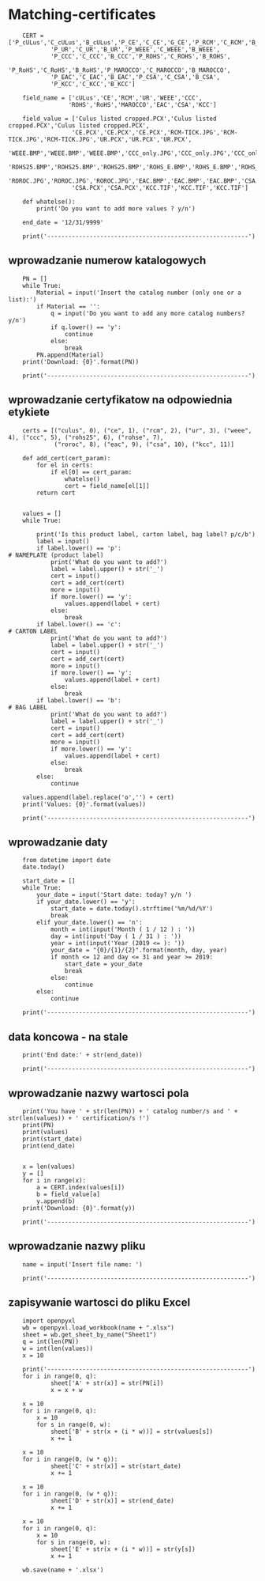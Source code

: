 # Matching-certificates
        CERT = ['P_cULus','C_cULus','B_cULus','P_CE','C_CE','G_CE','P_RCM','C_RCM','B_RCM',
                'P_UR','C_UR','B_UR','P_WEEE','C_WEEE','B_WEEE',
                'P_CCC','C_CCC','B_CCC','P_ROHS','C_ROHS','B_ROHS',
                'P_RoHS','C_RoHS','B_RoHS','P_MAROCCO','C_MAROCCO','B_MAROCCO',
                'P_EAC','C_EAC','B_EAC','P_CSA','C_CSA','B_CSA',
                'P_KCC','C_KCC','B_KCC']

        field_name = ['cULus','CE','RCM','UR','WEEE','CCC',
                     'ROHS','RoHS','MAROCCO','EAC','CSA','KCC']

        field_value = ['Culus listed cropped.PCX','Culus listed cropped.PCX','Culus listed cropped.PCX',
                      'CE.PCX','CE.PCX','CE.PCX','RCM-TICK.JPG','RCM-TICK.JPG','RCM-TICK.JPG','UR.PCX','UR.PCX','UR.PCX',
                      'WEEE.BMP','WEEE.BMP','WEEE.BMP','CCC_only.JPG','CCC_only.JPG','CCC_only.JPG',
                      'ROHS25.BMP','ROHS25.BMP','ROHS25.BMP','ROHS_E.BMP','ROHS_E.BMP','ROHS_E.BMP',
                      'ROROC.JPG','ROROC.JPG','ROROC.JPG','EAC.BMP','EAC.BMP','EAC.BMP','CSA.PCX',
                      'CSA.PCX','CSA.PCX','KCC.TIF','KCC.TIF','KCC.TIF']

        def whatelse():
            print('Do you want to add more values ? y/n')

        end_date = '12/31/9999'

        print('---------------------------------------------------------')
## wprowadzanie numerow katalogowych
        PN = []
        while True:
            Material = input('Insert the catalog number (only one or a list):')
            if Material == '':
                q = input('Do you want to add any more catalog numbers? y/n')
                if q.lower() == 'y':
                    continue
                else:
                    break
            PN.append(Material)
        print('Download: {0}'.format(PN))

        print('---------------------------------------------------------')
## wprowadzanie certyfikatow na odpowiednia etykiete
        certs = [("culus", 0), ("ce", 1), ("rcm", 2), ("ur", 3), ("weee", 4), ("ccc", 5), ("rohs25", 6), ("rohse", 7),
                 ("roroc", 8), ("eac", 9), ("csa", 10), ("kcc", 11)]

        def add_cert(cert_param):
            for el in certs:
                if el[0] == cert_param:
                    whatelse()
                    cert = field_name[el[1]]
            return cert


        values = []
        while True:

            print('Is this product label, carton label, bag label? p/c/b')
            label = input()
            if label.lower() == 'p':                                                                # NAMEPLATE (product label)
                print('What do you want to add?')
                label = label.upper() + str('_')
                cert = input()
                cert = add_cert(cert)
                more = input()
                if more.lower() == 'y':
                    values.append(label + cert)
                else:
                    break
            if label.lower() == 'c':                                                                # CARTON LABEL
                print('What do you want to add?')
                label = label.upper() + str('_')
                cert = input()
                cert = add_cert(cert)
                more = input()
                if more.lower() == 'y':
                    values.append(label + cert)
                else:
                    break
            if label.lower() == 'b':                                                                # BAG LABEL
                print('What do you want to add?')
                label = label.upper() + str('_')
                cert = input()
                cert = add_cert(cert)
                more = input()
                if more.lower() == 'y':
                    values.append(label + cert)
                else:
                    break
            else:
                continue

        values.append(label.replace('o','') + cert)
        print('Values: {0}'.format(values))

        print('---------------------------------------------------------')
## wprowadzanie daty

        from datetime import date
        date.today()

        start_date = []
        while True:
            your_date = input('Start date: today? y/n ')
            if your_date.lower() == 'y':
                start_date = date.today().strftime('%m/%d/%Y')
                break
            elif your_date.lower() == 'n':
                month = int(input('Month ( 1 / 12 ) : '))
                day = int(input('Day ( 1 / 31 ) : '))
                year = int(input('Year (2019 <= ): '))
                your_date = "{0}/{1}/{2}".format(month, day, year)
                if month <= 12 and day <= 31 and year >= 2019:
                    start_date = your_date
                    break
                else:
                    continue
            else:
                continue

        print('---------------------------------------------------------')
## data koncowa - na stale
        print('End date:' + str(end_date))

        print('---------------------------------------------------------')
## wprowadzanie nazwy wartosci pola
        print('You have ' + str(len(PN)) + ' catalog number/s and ' + str(len(values)) + ' certification/s !')
        print(PN)
        print(values)
        print(start_date)
        print(end_date)


        x = len(values)
        y = []
        for i in range(x):
            a = CERT.index(values[i])
            b = field_value[a]
            y.append(b)
        print('Download: {0}'.format(y))

        print('---------------------------------------------------------')
## wprowadzanie nazwy pliku

        name = input('Insert file name: ')

        print('---------------------------------------------------------')
## zapisywanie wartosci do pliku Excel

        import openpyxl
        wb = openpyxl.load_workbook(name + ".xlsx")
        sheet = wb.get_sheet_by_name("Sheet1")
        q = int(len(PN))
        w = int(len(values))
        x = 10

        print('---------------------------------------------------------')
        for i in range(0, q):
                sheet['A' + str(x)] = str(PN[i])
                x = x + w

        x = 10
        for i in range(0, q):
            x = 10
            for s in range(0, w):
                sheet['B' + str(x + (i * w))] = str(values[s])
                x += 1

        x = 10
        for i in range(0, (w * q)):
                sheet['C' + str(x)] = str(start_date)
                x += 1

        x = 10
        for i in range(0, (w * q)):
                sheet['D' + str(x)] = str(end_date)
                x += 1

        x = 10
        for i in range(0, q):
            x = 10
            for s in range(0, w):
                sheet['E' + str(x + (i * w))] = str(y[s])
                x += 1

        wb.save(name + '.xlsx')


